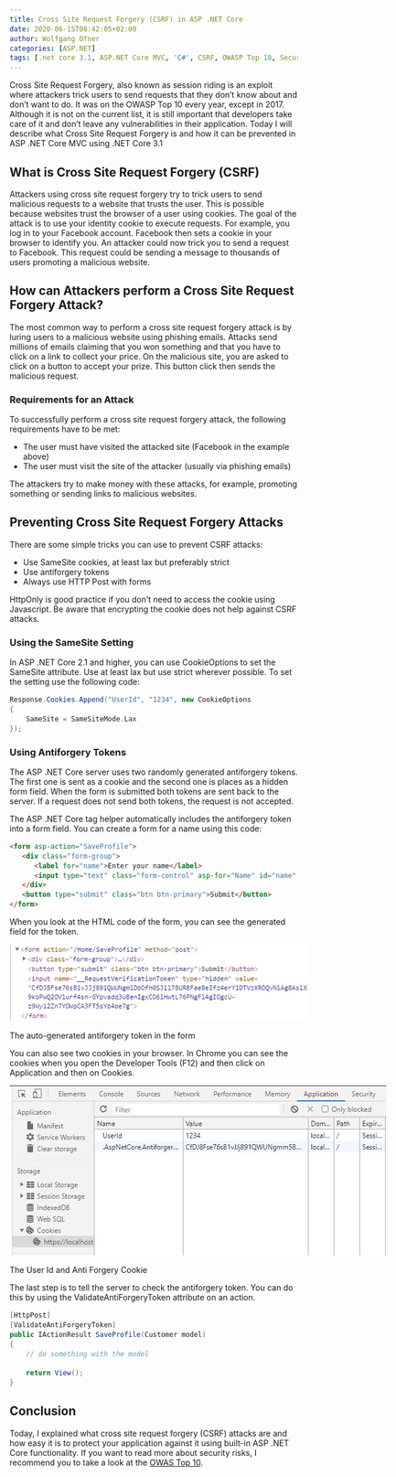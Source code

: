 ```yaml
---
title: Cross Site Request Forgery (CSRF) in ASP .NET Core
date: 2020-06-15T08:42:05+02:00
author: Wolfgang Ofner
categories: [ASP.NET]
tags: [.net core 3.1, ASP.NET Core MVC, 'C#', CSRF, OWASP Top 10, Security]
---
```

Cross Site Request Forgery, also known as session riding is an exploit where attackers trick users to send requests that they don&#8217;t know about and don&#8217;t want to do. It was on the OWASP Top 10 every year, except in 2017. Although it is not on the current list, it is still important that developers take care of it and don&#8217;t leave any vulnerabilities in their application. Today I will describe what Cross Site Request Forgery is and how it can be prevented in ASP .NET Core MVC using .NET Core 3.1

## What is Cross Site Request Forgery (CSRF)

Attackers using cross site request forgery try to trick users to send malicious requests to a website that trusts the user. This is possible because websites trust the browser of a user using cookies. The goal of the attack is to use your identity cookie to execute requests. For example, you log in to your Facebook account. Facebook then sets a cookie in your browser to identify you. An attacker could now trick you to send a request to Facebook. This request could be sending a message to thousands of users promoting a malicious website.

## How can Attackers perform a Cross Site Request Forgery Attack?

The most common way to perform a cross site request forgery attack is by luring users to a malicious website using phishing emails. Attacks send millions of emails claiming that you won something and that you have to click on a link to collect your price. On the malicious site, you are asked to click on a button to accept your prize. This button click then sends the malicious request.

### Requirements for an Attack

To successfully perform a cross site request forgery attack, the following requirements have to be met:

  * The user must have visited the attacked site (Facebook in the example above)
  * The user must visit the site of the attacker (usually via phishing emails)

The attackers try to make money with these attacks, for example, promoting something or sending links to malicious websites.

## Preventing Cross Site Request Forgery Attacks

There are some simple tricks you can use to prevent CSRF attacks:

  * Use SameSite cookies, at least lax but preferably strict
  * Use antiforgery tokens
  * Always use HTTP Post with forms

HttpOnly is good practice if you don&#8217;t need to access the cookie using Javascript. Be aware that encrypting the cookie does not help against CSRF attacks.

### Using the SameSite Setting

In ASP .NET Core 2.1 and higher, you can use CookieOptions to set the SameSite attribute. Use at least lax but use strict wherever possible. To set the setting use the following code:

```csharp  
Response.Cookies.Append("UserId", "1234", new CookieOptions  
{  
    SameSite = SameSiteMode.Lax  
});  
```

### Using Antiforgery Tokens

The ASP .NET Core server uses two randomly generated antiforgery tokens. The first one is sent as a cookie and the second one is places as a hidden form field. When the form is submitted both tokens are sent back to the server. If a request does not send both tokens, the request is not accepted.

The ASP .NET Core tag helper automatically includes the antiforgery token into a form field. You can create a form for a name using this code:

```html  
<form asp-action="SaveProfile">
   <div class="form-group">  
      <label for="name">Enter your name</label>  
      <input type="text" class="form-control" asp-for="Name" id="name" />  
   </div>
   <button type="submit" class="btn btn-primary">Submit</button>  
</form>
```

When you look at the HTML code of the form, you can see the generated field for the token.

<div id="attachment_2183" style="width: 534px" class="wp-caption aligncenter">
  <a href="/assets/img/posts/2020/06/The-auto-generated-antiforgery-token-in-the-form.jpg"><img aria-describedby="caption-attachment-2183" loading="lazy" class="size-full wp-image-2183" src="/assets/img/posts/2020/06/The-auto-generated-antiforgery-token-in-the-form.jpg" alt="The auto-generated antiforgery token in the form to prevent cross site request forgery attacks" width="524" height="134" /></a>
  
  <p id="caption-attachment-2183" class="wp-caption-text">
    The auto-generated antiforgery token in the form
  </p>
</div>

You can also see two cookies in your browser. In Chrome you can see the cookies when you open the Developer Tools (F12) and then click on Application and then on Cookies.

<div id="attachment_2184" style="width: 669px" class="wp-caption aligncenter">
  <a href="/assets/img/posts/2020/06/The-User-Id-and-Anti-Forgery-Cookie.jpg"><img aria-describedby="caption-attachment-2184" loading="lazy" class="size-full wp-image-2184" src="/assets/img/posts/2020/06/The-User-Id-and-Anti-Forgery-Cookie.jpg" alt="The User Id and Anti Forgery Cookie" width="659" height="297" /></a>
  
  <p id="caption-attachment-2184" class="wp-caption-text">
    The User Id and Anti Forgery Cookie
  </p>
</div>

The last step is to tell the server to check the antiforgery token. You can do this by using the ValidateAntiForgeryToken attribute on an action.

```csharp  
[HttpPost]  
[ValidateAntiForgeryToken]  
public IActionResult SaveProfile(Customer model)  
{  
    // do something with the model
    
    return View();  
}  
```

## Conclusion

Today, I explained what cross site request forgery (CSRF) attacks are and how easy it is to protect your application against it using built-in ASP .NET Core functionality. If you want to read more about security risks, I recommend you to take a look at the <a href="https://owasp.org/www-project-top-ten/OWASP_Top_Ten_2017/" target="_blank" rel="noopener noreferrer">OWAS Top 10</a>.